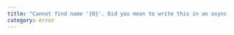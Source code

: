 ```yaml
---
title: "Cannot find name '{0}'. Did you mean to write this in an async function?"
category: error
---
```

